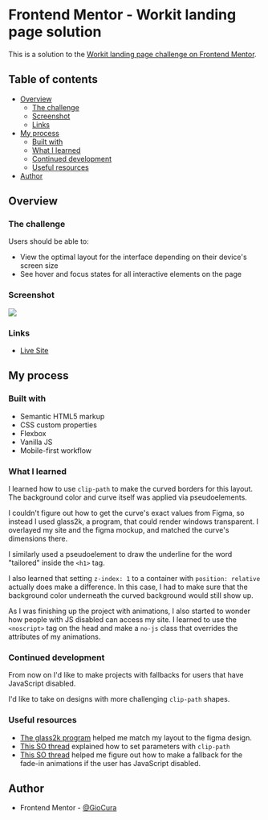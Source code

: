 # Frontend Mentor - Workit landing page solution

This is a solution to the [Workit landing page challenge on Frontend Mentor](https://www.frontendmentor.io/challenges/workit-landing-page-2fYnyle5lu).

## Table of contents

- [Overview](#overview)
  - [The challenge](#the-challenge)
  - [Screenshot](#screenshot)
  - [Links](#links)
- [My process](#my-process)
  - [Built with](#built-with)
  - [What I learned](#what-i-learned)
  - [Continued development](#continued-development)
  - [Useful resources](#useful-resources)
- [Author](#author)

## Overview

### The challenge

Users should be able to:

- View the optimal layout for the interface depending on their device's screen size
- See hover and focus states for all interactive elements on the page

### Screenshot

![](./screenshot.jpg)

### Links

- [Live Site](https://gc34-workit-landing.netlify.app/)

## My process

### Built with

- Semantic HTML5 markup
- CSS custom properties
- Flexbox
- Vanilla JS
- Mobile-first workflow

### What I learned

I learned how to use `clip-path` to make the curved borders for this layout. The background color and curve itself was applied via pseudoelements.

I couldn't figure out how to get the curve's exact values from Figma, so instead I used glass2k, a program, that could render windows transparent. I overlayed my site and the figma mockup, and matched the curve's dimensions there.

I similarly used a pseudoelement to draw the underline for the word "tailored" inside the `<h1>` tag.

I also learned that setting `z-index: 1` to a container with `position: relative` actually does make a difference. In this case, I had to make sure that the background color underneath the curved background would still show up.

As I was finishing up the project with animations, I also started to wonder how people with JS disabled can access my site. I learned to use the `<noscript>` tag on the head and make a `no-js` class that overrides the attributes of my animations.

### Continued development

From now on I'd like to make projects with fallbacks for users that have JavaScript disabled.

I'd like to take on designs with more challenging `clip-path` shapes.

### Useful resources

- [The glass2k program](https://chime.tv/products/glass2k.shtml) helped me match my layout to the figma design.
- [This SO thread](https://stackoverflow.com/questions/62105821/how-does-the-clip-path-ellipse-property-work) explained how to set parameters with `clip-path`
- [This SO thread](https://stackoverflow.com/questions/22203063/how-to-write-css-fallbacks-for-when-javascript-is-disabled) helped me figure out how to make a fallback for the fade-in animations if the user has JavaScript disabled.

## Author

- Frontend Mentor - [@GioCura](https://www.frontendmentor.io/profile/GioCura)

